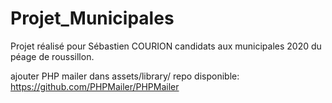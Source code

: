 # Projet_Municipales

Projet réalisé pour Sébastien COURION candidats aux municipales 2020 du péage de roussillon.

ajouter PHP mailer dans assets/library/
repo disponible: https://github.com/PHPMailer/PHPMailer

